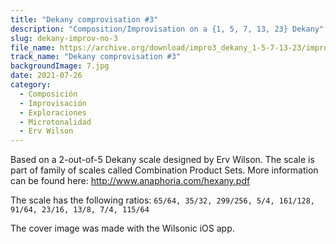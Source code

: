 ```yaml
---
title: "Dekany comprovisation #3"
description: "Composition/Improvisation on a {1, 5, 7, 13, 23} Dekany"
slug: dekany-improv-no-3
file_name: https://archive.org/download/impro3_dekany_1-5-7-13-23/impro3_dekany_1-5-7-13-23.mp3
track_name: "Dekany comprovisation #3"
backgroundImage: 7.jpg
date: 2021-07-26
category:
  - Composición
  - Improvisación
  - Exploraciones
  - Microtonalidad
  - Erv Wilson
---
```


Based on a 2-out-of-5 Dekany scale designed by Erv Wilson. The scale is part of family of scales called Combination Product Sets. More information can be found here: http://www.anaphoria.com/hexany.pdf

The scale has the following ratios:
`65/64, 35/32, 299/256, 5/4, 161/128, 91/64, 23/16, 13/8, 7/4, 115/64`

The cover image was made with the Wilsonic iOS app.
